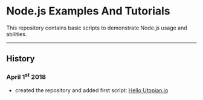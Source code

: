 # Node.js Examples And Tutorials

This repository contains basic scripts to demonstrate Node.js usage and abilities.

<hr>

## History

### April 1<sup>st</sup> 2018
- created the repository and added first script: [Hello Utopian.io](https://utopian.io/utopian-io/@ervin-lemark/how-to-install-and-test-node-js-environment-on-windows-10-professional)
